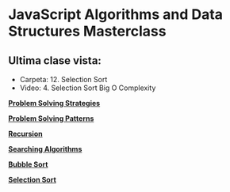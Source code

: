 # JavaScript Algorithms and Data Structures Masterclass

## Ultima clase vista: 
- Carpeta: 12. Selection Sort
- Video: 4. Selection Sort Big O Complexity

[**Problem Solving Strategies**](problem-solving-strategies/README.md)

[**Problem Solving Patterns**](problem-solving-patterns/README.md)

[**Recursion**](recursion/README.md)

[**Searching Algorithms**](searching-algorithms/README.md)

[**Bubble Sort**](bubble-sort/README.md)

[**Selection Sort**](selection-sort/README.md)